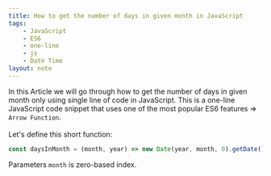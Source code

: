 ```yaml
---
title: How to get the number of days in given month in JavaScript
tags:
    - JavaScript
    - ES6
    - one-line
    - js
    - Date Time
layout: note
---
```




In this Article we will go through how to get the number of days in given month only using single line of code in JavaScript.
This is a one-line JavaScript code snippet that uses one of the most popular ES6 features => `Arrow Function`.
<br/>
<br/>
Let's define this short function:

```js {.wrap}
const daysInMonth = (month, year) => new Date(year, month, 0).getDate();
```
Parameters `month` is zero-based index.


